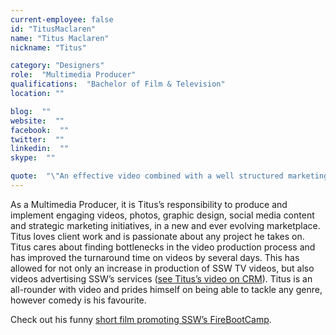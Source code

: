 ```yaml
---
current-employee: false
id: "TitusMaclaren"
name: "Titus Maclaren"
nickname: "Titus"

category: "Designers"
role:  "Multimedia Producer"
qualifications:  "Bachelor of Film & Television"
location: ""

blog:  ""
website:  ""
facebook:  ""
twitter:  ""
linkedin:  ""
skype:  ""

quote:  "\"An effective video combined with a well structured marketing strategy can not only create brand awareness on a whole new level, but can have the power to change the world\""
---
```


As a Multimedia Producer, it is Titus’s responsibility to produce and implement engaging videos, photos, graphic design, social media content and strategic marketing initiatives, in a new and ever evolving marketplace. Titus loves client work and is passionate about any project he takes on. Titus cares about finding bottlenecks in the video production process and has improved the turnaround time on videos by several days. This has allowed for not only an increase in production of SSW TV videos, but also videos advertising SSW’s services ([see Titus’s video on CRM](http://www.ssw.com.au/ssw/Consulting/MicrosoftCRM.aspx)). Titus is an all-rounder with video and prides himself on being able to tackle any genre, however comedy is his favourite.

Check out his funny [short film promoting SSW’s FireBootCamp](https://www.youtube.com/watch?v=KVfDflie_5Y).